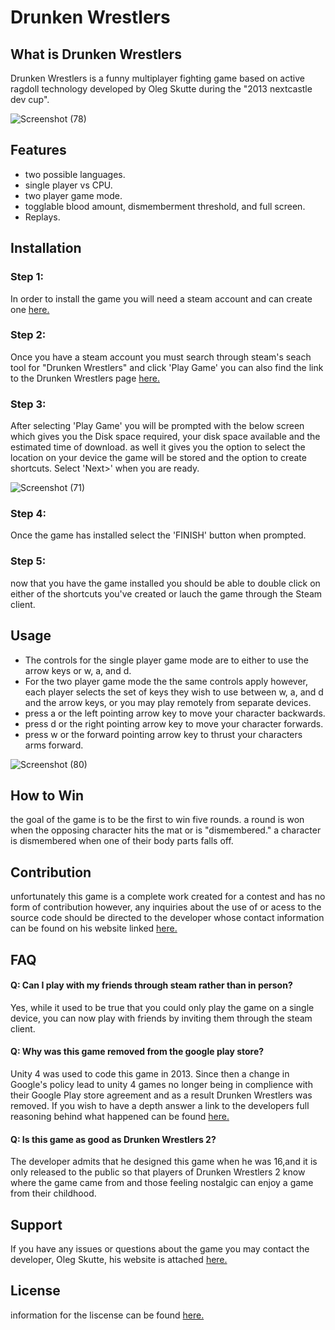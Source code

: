 # Drunken Wrestlers
## What is Drunken Wrestlers
Drunken Wrestlers is a funny multiplayer fighting game based on active ragdoll technology developed by Oleg Skutte during the "2013 nextcastle dev cup".

![Screenshot (78)](https://user-images.githubusercontent.com/61393626/78406580-e8f15980-75d0-11ea-96f2-4341e3dfc783.png)
## Features
* two possible languages.
* single player vs CPU.
* two player game mode.
* togglable blood amount, dismemberment threshold, and full screen.
* Replays.

## Installation
### Step 1:
In order to install the game you will need a steam account and can create one [here.](https://store.steampowered.com/join/)
### Step 2: 
Once you have a steam account you must search through steam's seach tool for "Drunken Wrestlers" and click 'Play Game'
you can also find the link to the Drunken Wrestlers page [here.](https://store.steampowered.com/app/1188720/Drunken_Wrestlers/)
### Step 3:
After selecting 'Play Game' you will be prompted with the below screen which gives you the Disk space required, your disk space available and the estimated time of download. as well it gives you the option to select the location on your device the game will be stored and the option to create shortcuts. Select 'Next>' when you are ready.

![Screenshot (71)](https://user-images.githubusercontent.com/61393626/78406368-7c765a80-75d0-11ea-81d2-5128092e7384.png)
### Step 4:
Once the game has installed select the 'FINISH' button when prompted.
### Step 5:
now that you have the game installed you should be able to double click on either of the shortcuts you've created or lauch the game through the Steam client.
## Usage
* The controls for the single player game mode are to either to use the arrow keys or w, a, and d. 
* For the two player game mode the the same controls apply however, each player selects the set of keys they wish to use between w, a, and d and the arrow keys, or you may play remotely from separate devices.
* press a or the left pointing arrow key to move your character backwards. 
* press d or the right pointing arrow key to move your character forwards.
* press w or the forward pointing arrow key to thrust your characters arms forward.

![Screenshot (80)](https://user-images.githubusercontent.com/61393626/78406749-49809680-75d1-11ea-9586-c29d17fde085.png)
## How to Win
the goal of the game is to be the first to win five rounds.
a round is won when the opposing character hits the mat or is "dismembered."
a character is dismembered when one of their body parts falls off.
## Contribution
unfortunately this game is a complete work created for a contest and has no form of contribution however, any inquiries about the use of or acess to the source code should be directed to the developer whose contact information can be found on his website linked [here.](http://skutteoleg.com/)
## FAQ
#### Q: Can I play with my friends through steam rather than in person?
Yes, while it used to be true that you could only play the game on a single device, you can now play with friends by inviting them through the steam client.

#### Q: Why was this game removed from the google play store?
Unity 4 was used to code this game in 2013. Since then a change in Google's policy lead to unity 4 games no longer being in complience with their Google Play store agreement and as a result Drunken Wrestlers was removed. If you wish to have a depth answer a link to the developers full reasoning behind what happened can be found [here.](https://store.steampowered.com/app/1188720/Drunken_Wrestlers/)

#### Q: Is this game as good as Drunken Wrestlers 2?
The developer admits that he designed this game when he was 16,and it is only released to the public so that players of Drunken Wrestlers 2 know where the game came from and those feeling nostalgic can enjoy a game from their childhood.

## Support
If you have any issues or questions about the game you may contact the developer, Oleg Skutte, his website is attached [here.](http://skutteoleg.com/)
## License
information for the liscense can be found [here.](https://store.steampowered.com/legal/?snr=1_44_44_)
